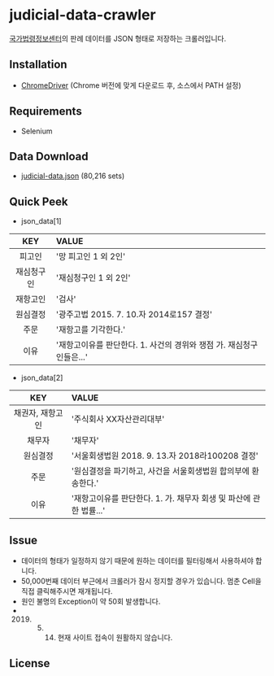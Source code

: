 # judicial-data-crawler
[국가법령정보센터](http://www.law.go.kr/precSc.do?tabMenuId=tab67#licPrec206136)의 판례 데이터를 JSON 형태로 저장하는 크롤러입니다.

## Installation
* [ChromeDriver](http://chromedriver.chromium.org/downloads) (Chrome 버전에 맞게 다운로드 후, 소스에서 PATH 설정)

## Requirements
* Selenium

## Data Download
* [judicial-data.json](https://www.dropbox.com/s/q9dhqype3rtn6kl/judicial-data.json?dl=0) (80,216 sets)

## Quick Peek
* json_data[1]  

KEY | VALUE 
:---------:|:------------------------------------------------------------------------------------------------------------
피고인 | '망 피고인 1 외 2인'
재심청구인 | '재심청구인 1 외 2인'
재항고인 | '검사'
원심결정 | '광주고법 2015. 7. 10.자 2014로157 결정'
주문 | '재항고를 기각한다.'
이유 | '재항고이유를 판단한다. 1.  사건의 경위와 쟁점 가.  재심청구인들은...'


* json_data[2]  
  
KEY | VALUE 
:---------:|:------------------------------------------------------------------------------------------------------------
채권자, 재항고인 | '주식회사 XX자산관리대부'
채무자 | '채무자'
원심결정 | '서울회생법원 2018. 9. 13.자 2018라100208 결정'
주문 | '원심결정을 파기하고, 사건을 서울회생법원 합의부에 환송한다.'
이유 | '재항고이유를 판단한다. 1.  가. 채무자 회생 및 파산에 관한 법률...'

## Issue
* 데이터의 형태가 일정하지 않기 때문에 원하는 데이터를 필터링해서 사용하셔야 합니다.
* 50,000번째 데이터 부근에서 크롤러가 잠시 정지할 경우가 있습니다. 멈춘 Cell을 직접 클릭해주시면 재개됩니다.
* 원인 불명의 Exception이 약 50회 발생합니다.
* 2019. 05. 14. 현재 사이트 접속이 원활하지 않습니다.
 
## License
